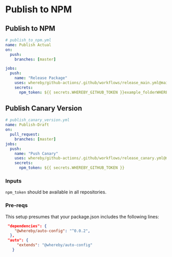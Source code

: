# Publish to NPM

## Publish to NPM

```yml
# publish_to_npm.yml
name: Publish Actual
on:
  push:
    branches: [master]

jobs:
  push:
    name: "Release Package"
    uses: whereby/github-actions/.github/workflows/release_main.yml@main
    secrets:
      npm_token: ${{ secrets.WHEREBY_GITHUB_TOKEN }}example_folderWHEREBY_GITHUB_TOKEN }}
```

## Publish Canary Version

```yml
# publish_canary_version.yml
name: Publish-Draft
on:
  pull_request:
    branches: [master]
jobs:
  push:
    name: "Push Canary"
    uses: whereby/github-actions/.github/workflows/release_canary.yml@main
    secrets:
      npm_token: ${{ secrets.WHEREBY_GITHUB_TOKEN }}
```

### Inputs

`npm_token` should be available in all repositories.

### Pre-reqs

This setup presumes that your package.json includes the following lines:

```json
 "dependencies": {
    "@whereby/auto-config": "^0.0.2",
  },
 "auto": {
     "extends": "@whereby/auto-config"
   }
```
